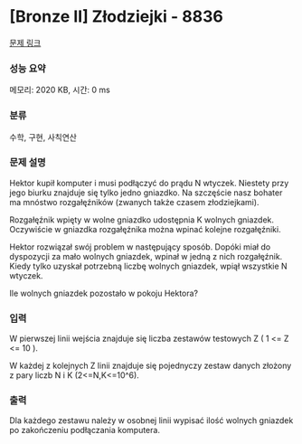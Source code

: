 # [Bronze II] Złodziejki - 8836 

[문제 링크](https://www.acmicpc.net/problem/8836) 

### 성능 요약

메모리: 2020 KB, 시간: 0 ms

### 분류

수학, 구현, 사칙연산

### 문제 설명

<p>Hektor kupił komputer i musi podłączyć do prądu N wtyczek. Niestety przy jego biurku znajduje się tylko jedno gniazdko. Na szczęście nasz bohater ma mnóstwo rozgałęźników (zwanych także czasem złodziejkami).</p>

<p>Rozgałęźnik wpięty w wolne gniazdko udostępnia K wolnych gniazdek. Oczywiście w gniazdka rozgałęźnika można wpinać kolejne rozgałęźniki.</p>

<p>Hektor rozwiązał swój problem w następujący sposób. Dopóki miał do dyspozycji za mało wolnych gniazdek, wpinał w jedną z nich rozgałęźnik. Kiedy tylko uzyskał potrzebną liczbę wolnych gniazdek, wpiął wszystkie N wtyczek.</p>

<p>Ile wolnych gniazdek pozostało w pokoju Hektora? </p>

### 입력 

 <p>W pierwszej linii wejścia znajduje się liczba zestawów testowych Z ( 1 <= Z <= 10 ).</p>

<p>W każdej z kolejnych Z linii znajduje się pojednyczy zestaw danych złożony z pary liczb N i K (2<=N,K<=10^6).</p>

### 출력 

 <p>Dla każdego zestawu należy w osobnej linii wypisać ilość wolnych gniazdek po zakończeniu podłączania komputera.</p>

